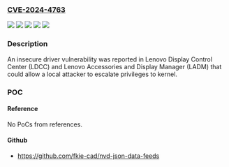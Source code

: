 ### [CVE-2024-4763](https://cve.mitre.org/cgi-bin/cvename.cgi?name=CVE-2024-4763)
![](https://img.shields.io/static/v1?label=Product&message=Accessories%20and%20Display%20Manager&color=blue)
![](https://img.shields.io/static/v1?label=Product&message=Display%20Control%20Center&color=blue)
![](https://img.shields.io/static/v1?label=Version&message=0%3C%201.0.3.05%20&color=brighgreen)
![](https://img.shields.io/static/v1?label=Version&message=0%3C%203.0.29082.0%20&color=brighgreen)
![](https://img.shields.io/static/v1?label=Vulnerability&message=CWE-276%20Incorrect%20Default%20Permissions&color=brighgreen)

### Description

An insecure driver vulnerability was reported in Lenovo Display Control Center (LDCC) and Lenovo Accessories and Display Manager (LADM) that could allow a local attacker to escalate privileges to kernel.

### POC

#### Reference
No PoCs from references.

#### Github
- https://github.com/fkie-cad/nvd-json-data-feeds

